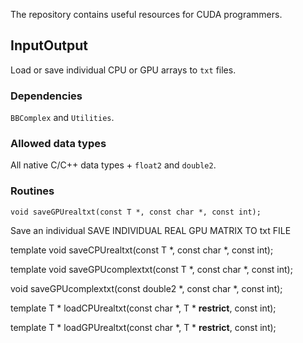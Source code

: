 The repository contains useful resources for CUDA programmers.

## InputOutput

Load or save individual CPU or GPU arrays to `txt` files. 

### Dependencies

`BBComplex` and `Utilities`.

### Allowed data types

All native C/C++ data types + `float2` and `double2`.

### Routines

    void saveGPUrealtxt(const T *, const char *, const int);
    
Save an individual SAVE INDIVIDUAL REAL GPU MATRIX TO txt FILE

template <class T>
void saveCPUrealtxt(const T *, const char *, const int);

template <class T>
void saveGPUcomplextxt(const T *, const char *, const int);

void saveGPUcomplextxt(const double2 *, const char *, const int);

template <class T>
T * loadCPUrealtxt(const char *, T * __restrict__, const int);

template <class T>
T * loadGPUrealtxt(const char *, T * __restrict__, const int);

